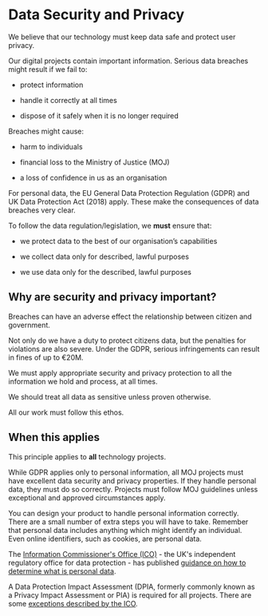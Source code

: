 # Data Security and Privacy

We believe that our technology must keep data safe and protect user privacy.

Our digital projects contain important information. Serious data breaches might result if we fail to:

-   protect information

-   handle it correctly at all times

-   dispose of it safely when it is no longer required


Breaches might cause:

-   harm to individuals

-   financial loss to the Ministry of Justice \(MOJ\)

-   a loss of confidence in us as an organisation


For personal data, the EU General Data Protection Regulation \(GDPR\) and UK Data Protection Act \(2018\) apply. These make the consequences of data breaches very clear.

To follow the data regulation/legislation, we **must** ensure that:

-   we protect data to the best of our organisation’s capabilities

-   we collect data only for described, lawful purposes

-   we use data only for the described, lawful purposes


## Why are security and privacy important?

Breaches can have an adverse effect the relationship between citizen and government.

Not only do we have a duty to protect citizens data, but the penalties for violations are also severe. Under the GDPR, serious infringements can result in fines of up to €20M.

We must apply appropriate security and privacy protection to all the information we hold and process, at all times.

We should treat all data as sensitive unless proven otherwise.

All our work must follow this ethos.

## When this applies

This principle applies to **all** technology projects.

While GDPR applies only to personal information, all MOJ projects must have excellent data security and privacy properties. If they handle personal data, they must do so correctly. Projects must follow MOJ guidelines unless exceptional and approved circumstances apply.

You can design your product to handle personal information correctly. There are a small number of extra steps you will have to take. Remember that personal data includes anything which might identify an individual. Even online identifiers, such as cookies, are personal data.

The [Information Commissioner's Office \(ICO\)](https://ico.org.uk) - the UK's independent regulatory office for data protection - has published [guidance on how to determine what is personal data](https://ico.org.uk/media/for-organisations/documents/1554/determining-what-is-personal-data.pdf).

A Data Protection Impact Assessment \(DPIA, formerly commonly known as a Privacy Impact Assessment or PIA\) is required for all projects. There are some [exceptions described by the ICO](https://ico.org.uk/for-organisations/guide-to-data-protection/guide-to-the-general-data-protection-regulation-gdpr/exemptions/).


